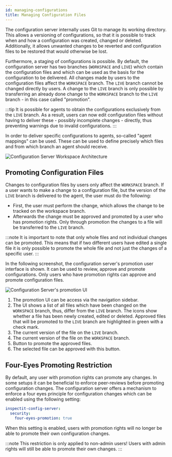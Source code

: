 ```yaml
---
id: managing-configurations
title: Managing Configuration Files
---
```


The configuration server internally uses Git to manage its working directory. This allows a versioning of configurations, so that it is possible to track when and how a configuration was created, changed or deleted. Additionally, it allows unwanted changes to be reverted and configuration files to be restored that would otherwise be lost.

Furthermore, a staging of configurations is possible. By default, the configuration server has two branches (`WORKSPACE` and `LIVE`) which contain the configuration files and which can be used as the basis for the configuration to be delivered. All changes made by users to the configuration files affect the `WORKSPACE` branch. The `LIVE` branch cannot be changed directly by users. A change to the `LIVE` branch is only possible by transferring an already done change to the `WORKSPACE` branch to the `LIVE` branch - in this case called "promotion".

:::tip
It is possible for agents to obtain the configurations exclusively from the `LIVE` branch. As a result, users can now edit configuration files without having to deliver these - possibly incomplete changes - directly, thus preventing warnings due to invalid configurations.
:::

In order to deliver specific configurations to agents, so-called "agent mappings" can be used. These can be used to define precisely which files and from which branch an agent should receive.

![Configuration Server Workspace Architecture](assets/configuration-server-branches.png)

## Promoting Configuration Files

Changes to configuration files by users only affect the `WORKSPACE` branch. If a user wants to make a change to a configuration file, but the version of the `LIVE` branch is delivered to the agent, the user must do the following:

* First, the user must perform the change, which allows the change to be tracked on the workspace branch.
* Afterwards the change must be approved and promoted by a user who has promotion rights. Only through promotion the changes to a file will be transferred to the `LIVE` branch.

:::note
It is important to note that only whole files and not individual changes can be promoted. This means that if two different users have edited a single file it is only possible to promote the whole file and not just the changes of a specific user.
:::

In the following screenshot, the configuration server's promotion user interface is shown. It can be used to review, approve and promote configurations. Only users who have promotion rights can approve and promote configuration files.

![Configuration Server's promotion UI](assets/configuration-server-promotion-ui.png)

1. The promotion UI can be access via the navigation sidebar.
2. The UI shows a list of all files which have been changed on the `WORKSPACE` branch, thus, differ from the `LIVE` branch. The icons show whether a file has been newly created, edited or deleted. Approved files that will be promoted to the `LIVE` branch are highlighted in green with a check mark.
3. The current version of the file on the `LIVE` branch.
4. The current version of the file on the `WORKSPACE` branch.
5. Button to promote the approved files.
6. The selected file can be approved with this button.

## Four-Eyes Promoting Restriction

By default, any user with promotion rights can promote any changes.
In some setups it can be beneficial to enforce peer-reviews before promoting configuration changes.
The configuration server offers a mechanism to enforce a four eyes principle for configuration changes which can be enabled using the following setting:

```YAML
inspectit-config-server:
  security:
    four-eyes-promotion: true
```

When this setting is enabled, users with promotion rights will no longer be able to promote their own configuration changes.

:::note
This restriction is only applied to non-admin users! Users with admin rights will still be able to promote their own changes.
:::